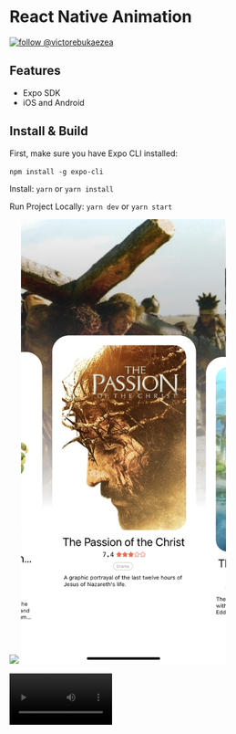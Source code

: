 # React Native Animation

[![follow @victorebukaezea](https://img.shields.io/twitter/follow/victorebukaezea.svg?style=for-the-badge&logo=TWITTER&logoColor=FFFFFF&labelColor=00aced&logoWidth=20&color=lightgray)](https://twitter.com/victorebukaezea)

## Features

- Expo SDK
- iOS and Android

## Install & Build

First, make sure you have Expo CLI installed:

`npm install -g expo-cli`

Install: `yarn` or `yarn install`

Run Project Locally: `yarn dev` or `yarn start`

<p float="left">
  <img src="screenshot/Animated-1.PNG?raw=true" width="360" />
  <img src="screenshot/Animated-2.PNG?raw=true" width="360" />
</p>
<video src="screenshot/video.MP4?raw=true" width=180/>

inspiration from http://github.com/catalinmiron

## Catalin Miron
